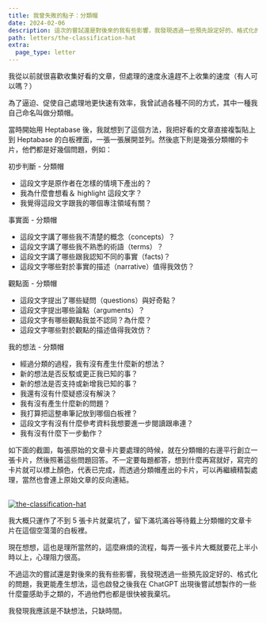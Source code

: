 ```yaml
---
title: 我曾失敗的點子：分類帽
date: 2024-02-06
description: 這次的嘗試還是對後來的我有些影響，我發現透過一些預先設定好的、格式化的問題，我更能產生想法，這也啟發之後我在 ChatGPT 出現後嘗試想製作的一些什麼靈感助手之類的，不過他們也都是很快被我棄坑。
path: letters/the-classification-hat
extra:
  page_type: letter
---
```


我從以前就很喜歡收集好看的文章，但處理的速度永遠趕不上收集的速度（有人可以嗎？）

為了逼迫、促使自己處理地更快速有效率，我曾試過各種不同的方式，其中一種我自己命名叫做分類帽。

當時開始用 Heptabase 後，我就想到了這個方法，我把好看的文章直接複製貼上到 Heptabase 的白板裡面，一張一張展開並列。然後底下則是幾張分類帽的卡片，他們都是好幾個問題，例如：

初步判斷 - 分類帽
- 這段文字是原作者在怎樣的情境下產出的？
- 我為什麼會想看＆ highlight 這段文字？
- 我覺得這段文字跟我的哪個專注領域有關？

事實面 - 分類帽
- 這段文字講了哪些我不清楚的概念（concepts）？
- 這段文字講了哪些我不熟悉的術語（terms）？
- 這段文字講了哪些跟我認知不同的事實（facts)？
- 這段文字哪些對於事實的描述（narrative）值得我效仿？

觀點面 - 分類帽
- 這段文字提出了哪些疑問（questions）與好奇點？
- 這段文字提出哪些論點（arguments）？
- 這段文字有哪些觀點我並不認同？為什麼？
- 這段文字哪些對於觀點的描述值得我效仿？

我的想法 - 分類帽
- 經過分類的過程，我有沒有產生什麼新的想法？
- 新的想法是否反駁或更正我已知的事？
- 新的想法是否支持或新增我已知的事？
- 我還有沒有什麼疑惑沒有解決？
- 我有沒有產生什麼新的問題？
- 我打算把這整串筆記放到哪個白板裡？
- 這段文字有沒有什麼參考資料我想要進一步閱讀跟串連？
- 我有沒有什麼下一步動作？

如下面的截圖，每張原始的文章卡片要處理的時候，就在分類帽的右邊平行創立一張卡片，然後照著這些問題回答。不一定要每題都答，想到什麼再寫就好，寫完的卡片就可以標上顏色，代表已完成，而透過分類帽產出的卡片，可以再繼續精製處理，當然也會連上原始文章的反向連結。

<br>
<a href="https://image-webp.pinchlime.com/the-classification-hat_Gp4BrB.png" data-fancybox data-caption="the-classification-hat">
  <img src="https://image-webp.pinchlime.com/the-classification-hat_Gp4BrB.png" loading="lazy" alt="the-classification-hat" align="center" />
</a>


我大概只運作了不到 5 張卡片就棄坑了，留下滿坑滿谷等待戴上分類帽的文章卡片在這個空蕩蕩的白板裡。

現在想想，這也是理所當然的，這麼麻煩的流程，每弄一張卡片大概就要花上半小時以上，心理阻力很高。

不過這次的嘗試還是對後來的我有些影響，我發現透過一些預先設定好的、格式化的問題，我更能產生想法，這也啟發之後我在 ChatGPT 出現後嘗試想製作的一些什麼靈感助手之類的，不過他們也都是很快被我棄坑。

我發現我應該是不缺想法，只缺時間。